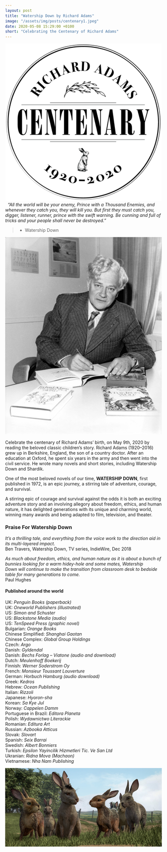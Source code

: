 ```yaml
---
layout: post
title: "Watership Down by Richard Adams"
image: "/assets/img/posts/centenary1.jpeg"
date: 2020-05-08 15:29:00 +0100
short: "Celebrating the Centenary of Richard Adams"
---
```


![The centenary of Richard Adams’ birth](/assets/img/posts/centenary2.png)
 
_“All the world will be your enemy, Prince with a Thousand Enemies, and whenever they catch you, they will kill you. But first they must catch you, digger, listener, runner, prince with the swift warning. Be cunning and full of tricks and your people shall never be destroyed.”_  
>- Watership Down

![Richard Adams](/assets/img/posts/centenary1.jpeg)

Celebrate the centenary of Richard Adams’ birth, on May 9th, 2020 by reading the beloved classic children’s story. Richard Adams (1920–2016) grew up in Berkshire, England, the son of a country doctor. After an education at Oxford, he spent six years in the army and then went into the civil service. He wrote many novels and short stories, including Watership Down and Shardik.

One of the most beloved novels of our time, __WATERSHIP DOWN__, first published in 1972, is an epic journey, a stirring tale of adventure, courage, and survival. 

A stirring epic of courage and survival against the odds it is both an exciting adventure story and an involving allegory about freedom, ethics, and human nature, it has delighted generations with its unique and charming world, winning many awards and being adapted to film, television, and theater.

### Praise For Watership Down

_It’s a thrilling tale, and everything from the voice work to the direction aid in its multi-layered impact._  
Ben Travers, Watership Down, TV series, IndieWire, Dec 2018

_As much about freedom, ethics, and human nature as it is about a bunch of bunnies looking for a warm hidey-hole and some mates, Watership Down will continue to make the transition from classroom desk to bedside table for many generations to come._  
Paul Hughes

#### Published around the world

UK: _Penguin Books (paperback)_  
UK: _Oneworld Publishers (illustrated)_  
US: _Simon and Schuster_  
US: _Blackstone Media (audio)_  
US: _TenSpeed Press (graphic novel)_  
Bulgarian: _Orange Books_  
Chinese Simplified: _Shanghai Gaotan_  
Chinese Complex: _Global Group Holdings_  
Czech: _Argo_  
Danish: _Gyldendal_  
Danish: _Bechs Forlag – Viatone (audio and download)_  
Dutch: _Meulenhoff Boekerij_  
Finnish: _Werner Soderstrom Oy_  
French: _Monsieur Toussant Louverture_  
German: _Horbuch Hamburg (audio download)_  
Greek: _Kedros_  
Hebrew: _Ocean Publishing_  
Italian: _Rizzoli_  
Japanese: _Hyoron-sha_  
Korean: _Sa Kye Jul_  
Norway: _Cappelen Damm_  
Portuguese in Brazil: _Editora Planeta_  
Polish: _Wydawnictwo Literackie_  
Romanian: _Editura Art_  
Russian: _Azbooka Atticus_  
Slovak: _Slovart_  
Spanish: _Seix Barrai_  
Swedish: _Albert Bonniers_  
Turkish: _Epsilon Yayincilik Hizmetleri Tic. Ve San Ltd_  
Ukranian: _Ridna Mova (Machaon)_  
Vietnamese: _Nha Nam Publishing_  

![Watership Down Animated Series](/assets/img/posts/centenary3.jpeg)
